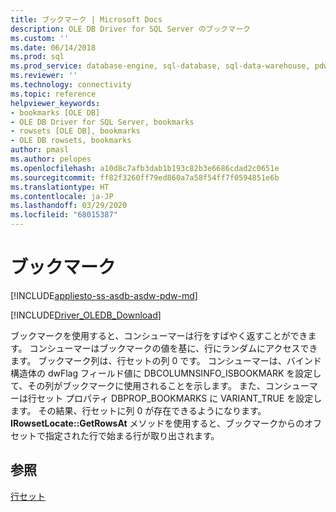 ```yaml
---
title: ブックマーク | Microsoft Docs
description: OLE DB Driver for SQL Server のブックマーク
ms.custom: ''
ms.date: 06/14/2018
ms.prod: sql
ms.prod_service: database-engine, sql-database, sql-data-warehouse, pdw
ms.reviewer: ''
ms.technology: connectivity
ms.topic: reference
helpviewer_keywords:
- bookmarks [OLE DB]
- OLE DB Driver for SQL Server, bookmarks
- rowsets [OLE DB], bookmarks
- OLE DB rowsets, bookmarks
author: pmasl
ms.author: pelopes
ms.openlocfilehash: a10d8c7afb3dab1b193c82b3e6686cdad2c0651e
ms.sourcegitcommit: ff82f3260ff79ed860a7a58f54ff7f0594851e6b
ms.translationtype: HT
ms.contentlocale: ja-JP
ms.lasthandoff: 03/29/2020
ms.locfileid: "68015387"
---
```

# <a name="bookmarks"></a>ブックマーク
[!INCLUDE[appliesto-ss-asdb-asdw-pdw-md](../../../includes/appliesto-ss-asdb-asdw-pdw-md.md)]

[!INCLUDE[Driver_OLEDB_Download](../../../includes/driver_oledb_download.md)]

  ブックマークを使用すると、コンシューマーは行をすばやく返すことができます。 コンシューマーはブックマークの値を基に、行にランダムにアクセスできます。 ブックマーク列は、行セットの列 0 です。 コンシューマーは、バインド構造体の dwFlag フィールド値に DBCOLUMNSINFO_ISBOOKMARK を設定して、その列がブックマークに使用されることを示します。 また、コンシューマーは行セット プロパティ DBPROP_BOOKMARKS に VARIANT_TRUE を設定します。 その結果、行セットに列 0 が存在できるようになります。 **IRowsetLocate::GetRowsAt** メソッドを使用すると、ブックマークからのオフセットで指定された行で始まる行が取り出されます。  
  
## <a name="see-also"></a>参照  
 [行セット](../../oledb/ole-db-rowsets/rowsets.md)  
  
  
